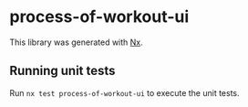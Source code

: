 # process-of-workout-ui

This library was generated with [Nx](https://nx.dev).

## Running unit tests

Run `nx test process-of-workout-ui` to execute the unit tests.
